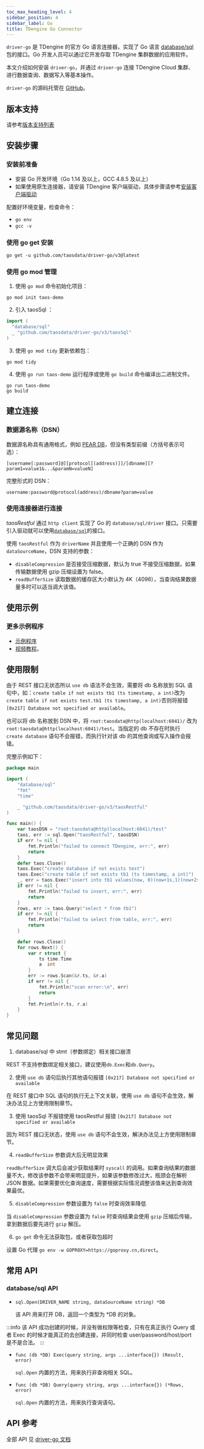 ```yaml
---
toc_max_heading_level: 4
sidebar_position: 4
sidebar_label: Go
title: TDengine Go Connector
---
```


`driver-go` 是 TDengine 的官方 Go 语言连接器，实现了 Go 语言 [database/sql](https://golang.org/pkg/database/sql/)  包的接口。Go 开发人员可以通过它开发存取 TDengine 集群数据的应用软件。

本文介绍如何安装 `driver-go`，并通过 `driver-go` 连接 TDengine Cloud 集群、进行数据查询、数据写入等基本操作。

`driver-go` 的源码托管在 [GitHub](https://github.com/taosdata/driver-go)。

## 版本支持

请参考[版本支持列表](https://docs.taosdata.com/reference/connector/go/)

## 安装步骤

### 安装前准备

* 安装 Go 开发环境（Go 1.14 及以上，GCC 4.8.5 及以上）
* 如果使用原生连接器，请安装 TDengine 客户端驱动，具体步骤请参考[安装客户端驱动](https://docs.taosdata.com/reference/connector/#%E5%AE%89%E8%A3%85%E5%AE%A2%E6%88%B7%E7%AB%AF%E9%A9%B1%E5%8A%A8)

配置好环境变量，检查命令：

* ```go env```
* ```gcc -v```

### 使用 go get 安装

`go get -u github.com/taosdata/driver-go/v3@latest`

### 使用 go mod 管理

1. 使用 `go mod` 命令初始化项目：

  ```text
  go mod init taos-demo
  ```

2. 引入 taosSql ：

  ```go
  import (
    "database/sql"
    _ "github.com/taosdata/driver-go/v3/taosSql"
  )
  ```

3. 使用 `go mod tidy` 更新依赖包：

  ```text
  go mod tidy
  ```

4. 使用 `go run taos-demo` 运行程序或使用 `go build` 命令编译出二进制文件。

  ```text
  go run taos-demo
  go build
  ```

## 建立连接

### 数据源名称（DSN）

数据源名称具有通用格式，例如 [PEAR DB](http://pear.php.net/manual/en/package.database.db.intro-dsn.php)，但没有类型前缀（方括号表示可选）：

``` text
[username[:password]@][protocol[(address)]]/[dbname][?param1=value1&...&paramN=valueN]
```

完整形式的 DSN：

```text
username:password@protocol(address)/dbname?param=value
```

### 使用连接器进行连接

_taosRestful_ 通过 `http client` 实现了 Go 的 `database/sql/driver` 接口。只需要引入驱动就可以使用[`database/sql`](https://golang.org/pkg/database/sql/)的接口。

使用 `taosRestful` 作为 `driverName` 并且使用一个正确的 DSN 作为 `dataSourceName`，DSN 支持的参数：

* `disableCompression` 是否接受压缩数据，默认为 true 不接受压缩数据，如果传输数据使用 gzip 压缩设置为 false。
* `readBufferSize` 读取数据的缓存区大小默认为 4K（4096），当查询结果数据量多时可以适当调大该值。

## 使用示例

### 更多示例程序

* [示例程序](https://github.com/taosdata/driver-go/tree/3.0/examples)
* [视频教程](https://www.taosdata.com/blog/2020/11/11/1951.html)。

## 使用限制

由于 REST 接口无状态所以 `use db` 语法不会生效，需要将 db 名称放到 SQL 语句中，如：`create table if not exists tb1 (ts timestamp, a int)`改为`create table if not exists test.tb1 (ts timestamp, a int)`否则将报错`[0x217] Database not specified or available`。

也可以将 db 名称放到 DSN 中，将 `root:taosdata@http(localhost:6041)/` 改为 `root:taosdata@http(localhost:6041)/test`。当指定的 db 不存在时执行 `create database` 语句不会报错，而执行针对该 db 的其他查询或写入操作会报错。

完整示例如下：

```go
package main

import (
    "database/sql"
    "fmt"
    "time"

    _ "github.com/taosdata/driver-go/v3/taosRestful"
)

func main() {
    var taosDSN = "root:taosdata@http(localhost:6041)/test"
    taos, err := sql.Open("taosRestful", taosDSN)
    if err != nil {
        fmt.Println("failed to connect TDengine, err:", err)
        return
    }
    defer taos.Close()
    taos.Exec("create database if not exists test")
    taos.Exec("create table if not exists tb1 (ts timestamp, a int)")
    _, err = taos.Exec("insert into tb1 values(now, 0)(now+1s,1)(now+2s,2)(now+3s,3)")
    if err != nil {
        fmt.Println("failed to insert, err:", err)
        return
    }
    rows, err := taos.Query("select * from tb1")
    if err != nil {
        fmt.Println("failed to select from table, err:", err)
        return
    }

    defer rows.Close()
    for rows.Next() {
        var r struct {
            ts time.Time
            a  int
        }
        err := rows.Scan(&r.ts, &r.a)
        if err != nil {
            fmt.Println("scan error:\n", err)
            return
        }
        fmt.Println(r.ts, r.a)
    }
}
```

## 常见问题

1. database/sql 中 stmt（参数绑定）相关接口崩溃

  REST 不支持参数绑定相关接口，建议使用`db.Exec`和`db.Query`。

2. 使用 `use db` 语句后执行其他语句报错 `[0x217] Database not specified or available`

  在 REST 接口中 SQL 语句的执行无上下文关联，使用 `use db` 语句不会生效，解决办法见上方使用限制章节。

3. 使用 taosSql 不报错使用 taosRestful 报错 `[0x217] Database not specified or available`

  因为 REST 接口无状态，使用 `use db` 语句不会生效，解决办法见上方使用限制章节。

4. `readBufferSize` 参数调大后无明显效果

  `readBufferSize` 调大后会减少获取结果时 `syscall` 的调用。如果查询结果的数据量不大，修改该参数不会带来明显提升，如果该参数修改过大，瓶颈会在解析 JSON 数据。如果需要优化查询速度，需要根据实际情况调整该值来达到查询效果最优。

5. `disableCompression` 参数设置为 `false` 时查询效率降低

  当 `disableCompression` 参数设置为 `false` 时查询结果会使用 `gzip` 压缩后传输，拿到数据后要先进行 `gzip` 解压。

6. `go get` 命令无法获取包，或者获取包超时

  设置 Go 代理 `go env -w GOPROXY=https://goproxy.cn,direct`。

## 常用 API

### database/sql API

* `sql.Open(DRIVER_NAME string, dataSourceName string) *DB`

  该 API 用来打开 DB，返回一个类型为 \*DB 的对象。

:::info
该 API 成功创建的时候，并没有做权限等检查，只有在真正执行 Query 或者 Exec 的时候才能真正的去创建连接，并同时检查 user/password/host/port 是不是合法。
:::

* `func (db *DB) Exec(query string, args ...interface{}) (Result, error)`

  `sql.Open` 内置的方法，用来执行非查询相关 SQL。

* `func (db *DB) Query(query string, args ...interface{}) (*Rows, error)`

  `sql.Open` 内置的方法，用来执行查询语句。

## API 参考

全部 API 见 [driver-go 文档](https://pkg.go.dev/github.com/taosdata/driver-go/v3)
